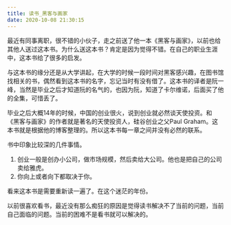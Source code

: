 ```yaml
---
title: 读书_黑客与画家
date: 2020-10-08 21:30:15
---
```


最近有同事离职，很不错的小伙子，走之前送了他一本《黑客与画家》，以前也给其他人送过这本书。为什么送这本书？肯定是因为觉得不错。在自己的职业生涯中，这本书给了很多的启发。

与这本书的缘分还是从大学讲起，在大学的时候一段时间对黑客感兴趣，在图书馆找相关的书，偶然看到这本书的名字，忘记当时有没有借了。这本书的译者是阮一峰，当然是毕业之后才知道阮的名气的，也因为阮，知道了卡尔维诺，后面买了他的全集，可惜丢了。

毕业之后大概14年的时候，中国的创业很火，说到创业就必然谈天使投资。和《黑客与画家》的作者就是著名的天使投资人，硅谷创业之父Paul Graham。这本书就是根据他的博客整理的。所以这本书每一章之间并没有必然的联系。

书中印象比较深的几件事情。

1. 创业一般是创办小公司，做市场规模，然后卖给大公司。他也是把自己的公司卖给雅虎。
2. 你向上或者向下都取决于你。

看来这本书是需要重新读一遍了。在这个迷茫的年份。

以前很喜欢看书，最近没有那么痴狂的原因是觉得读书解决不了当前的问题，当前自己面临的问题。当前的困难不是看书就可以解决的。

